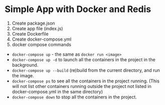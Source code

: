 # Simple App with Docker and Redis

1. Create package.json
2. Create app file (index.js)
3. Create Dockerfile
4. Create docker-compose.yml
5. docker compose commands
- ```docker-compose up``` - the same as  ```docker run <image>```
- ```docker-compose up -d``` to launch all the containers in the project in the background.
- ```docker-compose up --build``` (re)build from the current directory, and run the image.
- ```docker-compose ps``` to see all the containers in the project running. (This will not list other containers running outside the project not listed in docker-compose.yml in the same directory)
- ```docker-compose down``` to stop all the containers in the project.
